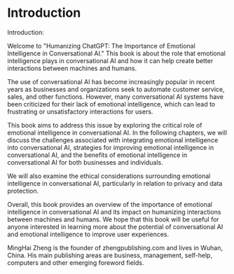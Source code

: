 # Introduction

Introduction:

Welcome to "Humanizing ChatGPT: The Importance of Emotional Intelligence in Conversational AI." This book is about the role that emotional intelligence plays in conversational AI and how it can help create better interactions between machines and humans.

The use of conversational AI has become increasingly popular in recent years as businesses and organizations seek to automate customer service, sales, and other functions. However, many conversational AI systems have been criticized for their lack of emotional intelligence, which can lead to frustrating or unsatisfactory interactions for users.

This book aims to address this issue by exploring the critical role of emotional intelligence in conversational AI. In the following chapters, we will discuss the challenges associated with integrating emotional intelligence into conversational AI, strategies for improving emotional intelligence in conversational AI, and the benefits of emotional intelligence in conversational AI for both businesses and individuals.

We will also examine the ethical considerations surrounding emotional intelligence in conversational AI, particularly in relation to privacy and data protection.

Overall, this book provides an overview of the importance of emotional intelligence in conversational AI and its impact on humanizing interactions between machines and humans. We hope that this book will be useful for anyone interested in learning more about the potential of conversational AI and emotional intelligence to improve user experiences.


MingHai Zheng is the founder of zhengpublishing.com and lives in Wuhan, China. His main publishing areas are business, management, self-help, computers and other emerging foreword fields.
